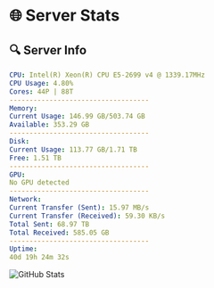 # 🌐 Server Stats
## 🔍 Server Info
```yaml
CPU: Intel(R) Xeon(R) CPU E5-2699 v4 @ 1339.17MHz
CPU Usage: 4.80%
Cores: 44P | 88T
-----------------------------------
Memory:
Current Usage: 146.99 GB/503.74 GB
Available: 353.29 GB
-----------------------------------
Disk:
Current Usage: 113.77 GB/1.71 TB
Free: 1.51 TB
-----------------------------------
GPU:
No GPU detected
-----------------------------------
Network:
Current Transfer (Sent): 15.97 MB/s
Current Transfer (Received): 59.30 KB/s
Total Sent: 68.97 TB
Total Received: 585.05 GB
-----------------------------------
Uptime:
40d 19h 24m 32s
```
![GitHub Stats](https://img.shields.io/badge/Updated-2025-04-17_16:47:21-blue)